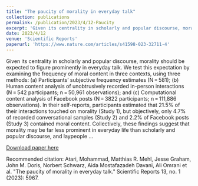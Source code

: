 ```yaml
---
title: "The paucity of morality in everyday talk"
collection: publications
permalink: /publication/2023/4/12-Paucity
excerpt: 'Given its centrality in scholarly and popular discourse, morality should be expected to figure prominently in everyday talk. We test this expectation by examining the frequency of moral content in three contexts, using three methods: (a) Participants’ subjective frequency estimates (N = 581); (b) Human content analysis of unobtrusively recorded in-person interactions (N = 542 participants; n = 50,961 observations); and (c) Computational content analysis of Facebook posts (N = 3822 participants; n = 111,886 observations). In their self-reports, participants estimated that 21.5% of their interactions touched on morality (Study 1), but objectively, only 4.7% of recorded conversational samples (Study 2) and 2.2% of Facebook posts (Study 3) contained moral content. Collectively, these findings suggest that morality may be far less prominent in everyday life than scholarly and popular discourse, and laypeople ...'
date: 2023/4/12
venue: 'Scientific Reports'
paperurl: 'https://www.nature.com/articles/s41598-023-32711-4'
---
```

Given its centrality in scholarly and popular discourse, morality should be expected to figure prominently in everyday talk. We test this expectation by examining the frequency of moral content in three contexts, using three methods: (a) Participants’ subjective frequency estimates (N = 581); (b) Human content analysis of unobtrusively recorded in-person interactions (N = 542 participants; n = 50,961 observations); and (c) Computational content analysis of Facebook posts (N = 3822 participants; n = 111,886 observations). In their self-reports, participants estimated that 21.5% of their interactions touched on morality (Study 1), but objectively, only 4.7% of recorded conversational samples (Study 2) and 2.2% of Facebook posts (Study 3) contained moral content. Collectively, these findings suggest that morality may be far less prominent in everyday life than scholarly and popular discourse, and laypeople ...

[Download paper here](https://www.nature.com/articles/s41598-023-32711-4)

Recommended citation: Atari, Mohammad, Matthias R. Mehl, Jesse Graham, John M. Doris, Norbert Schwarz, Aida Mostafazadeh Davani, Ali Omrani et al. "The paucity of morality in everyday talk." Scientific Reports 13, no. 1 (2023): 5967.